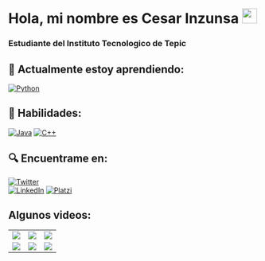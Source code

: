 # Hola, mi nombre es Cesar Inzunsa <img src="https://media.giphy.com/media/hvRJCLFzcasrR4ia7z/giphy.gif" width="30px">

### Estudiante del Instituto Tecnologico de Tepic

## 🌱 Actualmente estoy aprendiendo:
[![Python](https://img.shields.io/badge/Python-3776AB?style=for-the-badge&logo=Python&logoColor=white&labelColor=101010)]()

## 🔨 Habilidades:
[![Java](https://img.shields.io/badge/Java-007396?style=for-the-badge&logo=java&logoColor=white&labelColor=101010)]()
[![C++](https://img.shields.io/badge/C++-00599C?style=for-the-badge&logo=c%2B%2B&logoColor=white&labelColor=101010)]()

## 🔍 Encuentrame en:
[![Twitter](https://img.shields.io/badge/Twitter-@CesarInzunsa-1DA1F2?style=for-the-badge&logo=twitter&logoColor=white&labelColor=101010)](https://twitter.com/CesarInzunsa)
</br>
[![LinkedIn](https://img.shields.io/badge/LinkedIn-Cesar_Inzunsa-0077B5?style=for-the-badge&logo=linkedin&logoColor=white&labelColor=101010)](https://www.linkedin.com/in/CesarInzunsa)
[![Platzi](https://img.shields.io/badge/Platzi-Cesar_Inzunsa-98CA3F?style=for-the-badge&logo=Platzi&logoColor=white&labelColor=101010)](https://platzi.com/p/CesarInzunsa)

## Algunos videos:
<table style="width:100%">
  <tr>   
    <td>
    	<a href="https://youtu.be/kYBjR2pIjgI"> <img src="https://img.youtube.com/vi/kYBjR2pIjgI/maxresdefault.jpg"> </a>
	</td>
	<td>
	    <a href="https://youtu.be/EY5NXLv8nx4"> <img src="https://img.youtube.com/vi/EY5NXLv8nx4/maxresdefault.jpg"> </a>
	</td>
    <td>
		<a href="https://youtu.be/YhIVbOYJekA"> <img src="https://img.youtube.com/vi/YhIVbOYJekA/maxresdefault.jpg"> </a>
	</td>
  </tr>
  <tr>   
    <td>
    	<a href="https://youtu.be/YCoVI2GP-3Q"> <img src="https://img.youtube.com/vi/YCoVI2GP-3Q/maxresdefault.jpg"> </a>
	</td>
	<td>
		<a href="https://youtu.be/yW5ZeANpcx8"> <img src="https://img.youtube.com/vi/yW5ZeANpcx8/maxresdefault.jpg"> </a>
	</td>
    <td>
	    <a href="https://youtu.be/Ek6-3iO3GJ8"> <img src="https://img.youtube.com/vi/Ek6-3iO3GJ8/maxresdefault.jpg"> </a>
	</td>
  </tr>
</table>
